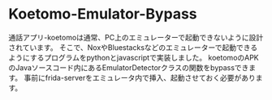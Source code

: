 # Koetomo-Emulator-Bypass
通話アプリ-koetomoは通常、PC上のエミュレーターで起動できないように設計されています。
そこで、NoxやBluestacksなどのエミュレーターで起動できるようにするプログラムをpythonとjavascriptで実装しました。
koetomoのAPKのJavaソースコード内にあるEmulatorDetectorクラスの関数をbypassできます。
事前にfrida-serverをエミュレータ内で挿入、起動させておく必要があります。
